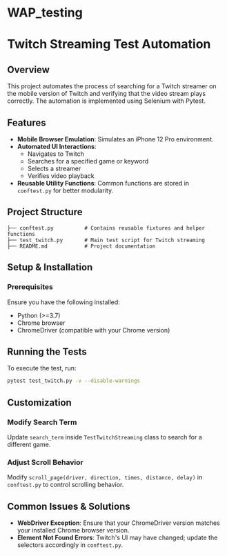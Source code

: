 # WAP_testing

# Twitch Streaming Test Automation

## Overview
This project automates the process of searching for a Twitch streamer on the mobile version of Twitch and verifying that the video stream plays correctly. The automation is implemented using Selenium with Pytest.

## Features
- **Mobile Browser Emulation**: Simulates an iPhone 12 Pro environment.
- **Automated UI Interactions**:
  - Navigates to Twitch
  - Searches for a specified game or keyword
  - Selects a streamer
  - Verifies video playback
- **Reusable Utility Functions**: Common functions are stored in `conftest.py` for better modularity.

## Project Structure
```
├── conftest.py          # Contains reusable fixtures and helper functions
├── test_twitch.py       # Main test script for Twitch streaming
├── README.md            # Project documentation
```

## Setup & Installation
### Prerequisites
Ensure you have the following installed:
- Python (>=3.7)
- Chrome browser
- ChromeDriver (compatible with your Chrome version)


## Running the Tests
To execute the test, run:
```bash
pytest test_twitch.py -v --disable-warnings
```

## Customization
### Modify Search Term
Update `search_term` inside `TestTwitchStreaming` class to search for a different game.

### Adjust Scroll Behavior
Modify `scroll_page(driver, direction, times, distance, delay)` in `conftest.py` to control scrolling behavior.

## Common Issues & Solutions
- **WebDriver Exception**: Ensure that your ChromeDriver version matches your installed Chrome browser version.
- **Element Not Found Errors**: Twitch's UI may have changed; update the selectors accordingly in `conftest.py`.
